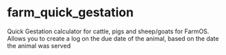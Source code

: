 # farm_quick_gestation
Quick Gestation calculator for cattle, pigs and sheep/goats for FarmOS.
Allows you to create a log on the due date of the animal, based on the date the animal was served

